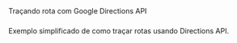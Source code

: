 ## 
Traçando rota com Google Directions API 

###
Exemplo simplificado de como traçar rotas usando Directions API.
